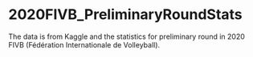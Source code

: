 # 2020FIVB_PreliminaryRoundStats
The data is from Kaggle and the statistics for preliminary round in 2020 FIVB (Fédération Internationale de Volleyball).
